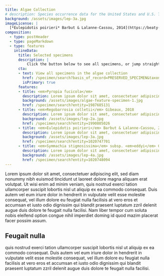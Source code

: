 ```yaml
---
title: Algae Collection
# description: Species occurrence data for the United States and U.S. Territories.
background: /assets/images/lep-3a.jpg
imageLicense: |
  [*Eulepidotis poirieri* Barbut & Lalanne-Cassou, 2014](https://beaty-biodiversity-museum.hp.gbif-staging.org/specimen/search?entity=1020747701) Collected in French Guiana, Marion DEPRAETERE licensed under [CC-BY-4.0](http://creativecommons.org/licenses/by-nc-nd/4.0)
composition:
  - type: postHeader
  - type: pageMarkdown
  - type: features
    inlineData:
      title: Selected specimens
      description: |
          Click the button below to see all specimens, or jump straight to some of our favourites by clicking on one of the cards. 
      cta:
      - text: View all specimens in the algae collection
        href: /specimen/search?basis_of_record=PRESERVED_SPECIMEN&taxonKey=797
        isPrimary: true
      features: 
      - title: <em>Pyropia fucicola</em>
        description: Lorem ipsum dolor sit amet, consectetuer adipiscing elit, sed diam nonummy nibh euismod.
        background: /assets/images/algae-feature-specimen-1.jpg 
        href: /specimen/search?entity=1987685131
      - title: <em>Regobarrosia colletii</em> Gibeaux, 2018
        description: Lorem ipsum dolor sit amet, consectetuer adipiscing elit, sed diam nonummy nibh euismod.
        background: /assets/images/lep-2a.jpg
        href: /specimen/search?entity=1990805026
      - title: <em>Eulepidotis poirieri</em> Barbut & Lalanne-Cassou, 2014
        description: Lorem ipsum dolor sit amet, consectetuer adipiscing elit, sed diam nonummy nibh euismod.
        background: /assets/images/lep-3a.jpg
        href: /specimen/search?entity=1020747701
      - title: <em>Symmachia stigmosissima</em> subsp. <em>eddyi</em> Gallard, 2008
        description: Lorem ipsum dolor sit amet, consectetuer adipiscing elit, sed diam nonummy nibh euismod.
        background: /assets/images/lep-4a.jpg
        href: /specimen/search?entity=1020748094
---
```


Lorem ipsum dolor sit amet, consectetuer adipiscing elit, sed diam nonummy nibh euismod tincidunt ut laoreet dolore magna aliquam erat volutpat. Ut wisi enim ad minim veniam, quis nostrud exerci tation ullamcorper suscipit lobortis nisl ut aliquip ex ea commodo consequat. Duis autem vel eum iriure dolor in hendrerit in vulputate velit esse molestie consequat, vel illum dolore eu feugiat nulla facilisis at vero eros et accumsan et iusto odio dignissim qui blandit praesent luptatum zzril delenit augue duis dolore te feugait nulla facilisi. Nam liber tempor cum soluta nobis eleifend option congue nihil imperdiet doming id quod mazim placerat facer possim assum. 

## Feugait nulla
quis nostrud exerci tation ullamcorper suscipit lobortis nisl ut aliquip ex ea commodo consequat. Duis autem vel eum iriure dolor in hendrerit in vulputate velit esse molestie consequat, vel illum dolore eu feugiat nulla facilisis at vero eros et accumsan et iusto odio dignissim qui blandit praesent luptatum zzril delenit augue duis dolore te feugait nulla facilisi.
